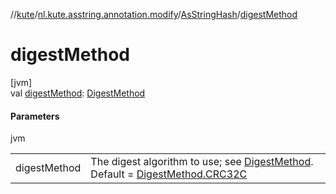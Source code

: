 //[kute](../../../index.md)/[nl.kute.asstring.annotation.modify](../index.md)/[AsStringHash](index.md)/[digestMethod](digest-method.md)

# digestMethod

[jvm]\
val [digestMethod](digest-method.md): [DigestMethod](../../nl.kute.hashing/-digest-method/index.md)

#### Parameters

jvm

| | |
|---|---|
| digestMethod | The digest algorithm to use; see [DigestMethod](../../nl.kute.hashing/-digest-method/index.md). Default = [DigestMethod.CRC32C](../../nl.kute.hashing/-digest-method/-c-r-c32-c/index.md) |
